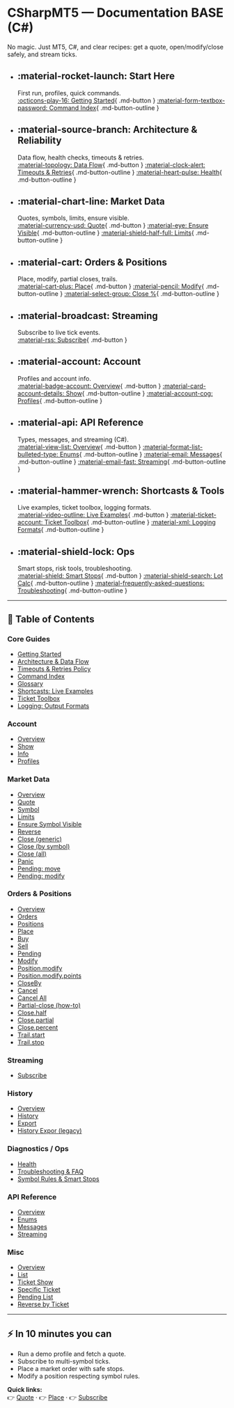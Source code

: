 # CSharpMT5 — Documentation BASE (C#)

No magic. Just MT5, C#, and clear recipes: get a quote, open/modify/close safely, and stream ticks.

<div class="grid cards" markdown>

-   :material-rocket-launch: **Start Here**
    ---
    First run, profiles, quick commands.
    <br>
    [:octicons-play-16: Getting Started](Getting_Started.md){ .md-button }
    [:material-form-textbox-password: Command Index](Command_Index.md){ .md-button-outline }

-   :material-source-branch: **Architecture & Reliability**
    ---
    Data flow, health checks, timeouts & retries.
    <br>
    [:material-topology: Data Flow](Architecture_DataFlow.md){ .md-button }
    [:material-clock-alert: Timeouts & Retries](Timeouts_RetriesPolicy.md){ .md-button-outline }
    [:material-heart-pulse: Health](Diagnostics/Health.md){ .md-button-outline }

-   :material-chart-line: **Market Data**
    ---
    Quotes, symbols, limits, ensure visible.
    <br>
    [:material-currency-usd: Quote](Market_Data/Quote.md){ .md-button }
    [:material-eye: Ensure Visible](Market_Data/Ensure_Symbol_Visible.md){ .md-button-outline }
    [:material-shield-half-full: Limits](Market_Data/Limits.md){ .md-button-outline }

-   :material-cart: **Orders & Positions**
    ---
    Place, modify, partial closes, trails.
    <br>
    [:material-cart-plus: Place](Orders_Positions/Place.md){ .md-button }
    [:material-pencil: Modify](Orders_Positions/Modify.md){ .md-button-outline }
    [:material-select-group: Close %](Orders_Positions/Close.percent.md){ .md-button-outline }

-   :material-broadcast: **Streaming**
    ---
    Subscribe to live tick events.
    <br>
    [:material-rss: Subscribe](Streaming/Subscribe.md){ .md-button }

-   :material-account: **Account**
    ---
    Profiles and account info.
    <br>
    [:material-badge-account: Overview](Account/Overview.md){ .md-button }
    [:material-card-account-details: Show](Account/Show.md){ .md-button-outline }
    [:material-account-cog: Profiles](Account/Profiles.md){ .md-button-outline }

-   :material-api: **API Reference**
    ---
    Types, messages, and streaming (C#).
    <br>
    [:material-view-list: Overview](API_Reference/Overview.md){ .md-button }
    [:material-format-list-bulleted-type: Enums](API_Reference/Enums.md){ .md-button-outline }
    [:material-email: Messages](API_Reference/Messages.md){ .md-button-outline }
    [:material-email-fast: Streaming](API_Reference/Streaming.md){ .md-button-outline }

-   :material-hammer-wrench: **Shortcasts & Tools**
    ---
    Live examples, ticket toolbox, logging formats.
    <br>
    [:material-video-outline: Live Examples](Shortcasts_LiveExamples.md){ .md-button }
    [:material-ticket-account: Ticket Toolbox](Ticket_Toolbox.md){ .md-button-outline }
    [:material-xml: Logging Formats](Logging_OutputFormats.md){ .md-button-outline }

-   :material-shield-lock: **Ops**
    ---
    Smart stops, risk tools, troubleshooting.
    <br>
    [:material-shield: Smart Stops](SymbolRules_SmartStops.md){ .md-button }
    [:material-shield-search: Lot Calc](Risk_Tools/Lot.calc.md){ .md-button-outline }
    [:material-frequently-asked-questions: Troubleshooting](Troubleshooting%28FAQ%29.md){ .md-button-outline }
</div>

---

## 📑 Table of Contents

### Core Guides
- [Getting Started](Getting_Started.md)
- [Architecture & Data Flow](Architecture_DataFlow.md)
- [Timeouts & Retries Policy](Timeouts_RetriesPolicy.md)
- [Command Index](Command_Index.md)
- [Glossary](Glossary.md)
- [Shortcasts: Live Examples](Shortcasts_LiveExamples.md)
- [Ticket Toolbox](Ticket_Toolbox.md)
- [Logging: Output Formats](Logging_OutputFormats.md)

### Account
- [Overview](Account/Overview.md)
- [Show](Account/Show.md)
- [Info](Account/Info.md)
- [Profiles](Account/Profiles.md)

### Market Data
- [Overview](Market_Data/Market_Data_Overview.md)
- [Quote](Market_Data/Quote.md)
- [Symbol](Market_Data/Symbol.md)
- [Limits](Market_Data/Limits.md)
- [Ensure Symbol Visible](Market_Data/Ensure_Symbol_Visible.md)
- [Reverse](Market_Data/Reverse.md)
- [Close (generic)](Market_Data/Close.md)
- [Close (by symbol)](Market_Data/Close-symbol.md)
- [Close (all)](Market_Data/Close-all.md)
- [Panic](Market_Data/Panic.md)
- [Pending: move](Market_Data/Pending.move.md)
- [Pending: modify](Market_Data/Pending.modify.md)

### Orders & Positions
- [Overview](Orders_Positions/Orders_Positions_Overview.md)
- [Orders](Orders_Positions/Orders.md)
- [Positions](Orders_Positions/Positions.md)
- [Place](Orders_Positions/Place.md)
- [Buy](Orders_Positions/Buy.md)
- [Sell](Orders_Positions/Sell.md)
- [Pending](Orders_Positions/Pending.md)
- [Modify](Orders_Positions/Modify.md)
- [Position.modify](Orders_Positions/Position.modify.md)
- [Position.modify.points](Orders_Positions/Position.modify.points.md)
- [CloseBy](Orders_Positions/CloseBy.md)
- [Cancel](Orders_Positions/Cancel.md)
- [Cancel All](Orders_Positions/Cancel_All.md)
- [Partial-close (how-to)](Orders_Positions/Partial-close.md)
- [Close.half](Orders_Positions/Close.half.md)
- [Close.partial](Orders_Positions/Close.partial.md)
- [Close.percent](Orders_Positions/Close.percent.md)
- [Trail.start](Orders_Positions/Trail.start.md)
- [Trail.stop](Orders_Positions/Trail.stop.md)

### Streaming
- [Subscribe](Streaming/Subscribe.md)

### History
- [Overview](History/History_Overview.md)
- [History](History/History.md)
- [Export](History/History_export.md)
- [History Expor (legacy)](History_Expor.md)

### Diagnostics / Ops
- [Health](Diagnostics/Health.md)
- [Troubleshooting & FAQ](Troubleshooting%28FAQ%29.md)
- [Symbol Rules & Smart Stops](SymbolRules_SmartStops.md)

### API Reference
- [Overview](API_Reference/Overview.md)
- [Enums](API_Reference/Enums.md)
- [Messages](API_Reference/Messages.md)
- [Streaming](API_Reference/Streaming.md)

### Misc
- [Overview](Misc/Misc_Overview.md)
- [List](Misc/List.md)
- [Ticket Show](Misc/Ticket_Show.md)
- [Specific Ticket](Misc/Specific_Ticket.md)
- [Pending List](Misc/Pending_List.md)
- [Reverse by Ticket](Misc/Reverse_Ticket.md)

---

## ⚡ In 10 minutes you can
- Run a demo profile and fetch a quote.
- Subscribe to multi-symbol ticks.
- Place a market order with safe stops.
- Modify a position respecting symbol rules.

**Quick links:**  
👉 [Quote](Market_Data/Quote.md) · 👉 [Place](Orders_Positions/Place.md) · 👉 [Subscribe](Streaming/Subscribe.md)
